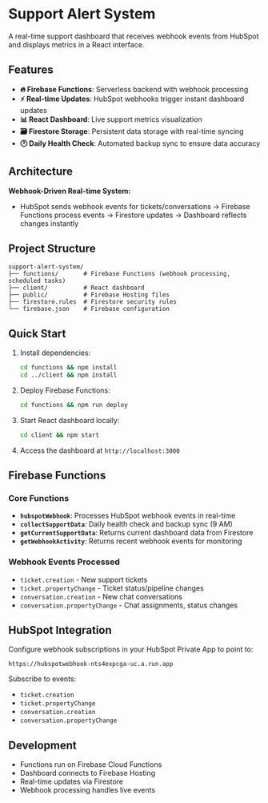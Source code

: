 # Support Alert System

A real-time support dashboard that receives webhook events from HubSpot and displays metrics in a React interface.

## Features

- **🔥 Firebase Functions**: Serverless backend with webhook processing
- **⚡ Real-time Updates**: HubSpot webhooks trigger instant dashboard updates
- **📊 React Dashboard**: Live support metrics visualization
- **🗃️ Firestore Storage**: Persistent data storage with real-time syncing
- **🕐 Daily Health Check**: Automated backup sync to ensure data accuracy

## Architecture

**Webhook-Driven Real-time System:**

- HubSpot sends webhook events for tickets/conversations → Firebase Functions process events → Firestore updates → Dashboard reflects changes instantly

## Project Structure

```
support-alert-system/
├── functions/       # Firebase Functions (webhook processing, scheduled tasks)
├── client/          # React dashboard
├── public/          # Firebase Hosting files
├── firestore.rules  # Firestore security rules
└── firebase.json    # Firebase configuration
```

## Quick Start

1. Install dependencies:

   ```bash
   cd functions && npm install
   cd ../client && npm install
   ```

2. Deploy Firebase Functions:

   ```bash
   cd functions && npm run deploy
   ```

3. Start React dashboard locally:

   ```bash
   cd client && npm start
   ```

4. Access the dashboard at `http://localhost:3000`

## Firebase Functions

### Core Functions

- **`hubspotWebhook`**: Processes HubSpot webhook events in real-time
- **`collectSupportData`**: Daily health check and backup sync (9 AM)
- **`getCurrentSupportData`**: Returns current dashboard data from Firestore
- **`getWebhookActivity`**: Returns recent webhook events for monitoring

### Webhook Events Processed

- `ticket.creation` - New support tickets
- `ticket.propertyChange` - Ticket status/pipeline changes
- `conversation.creation` - New chat conversations
- `conversation.propertyChange` - Chat assignments, status changes

## HubSpot Integration

Configure webhook subscriptions in your HubSpot Private App to point to:

```
https://hubspotwebhook-nts4expcga-uc.a.run.app
```

Subscribe to events:

- `ticket.creation`
- `ticket.propertyChange`
- `conversation.creation`
- `conversation.propertyChange`

## Development

- Functions run on Firebase Cloud Functions
- Dashboard connects to Firebase Hosting
- Real-time updates via Firestore
- Webhook processing handles live events
